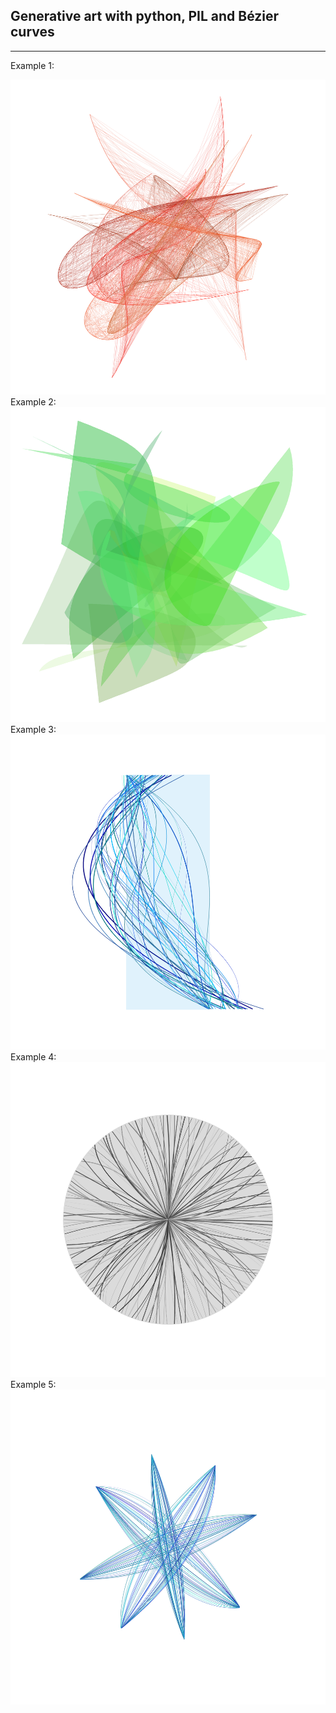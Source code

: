 ## Generative art with python, PIL and Bézier curves
***
Example 1:

![](images/curve_example.png)
Example 2:
![](images/shape_example.png)
Example 3:
![](images/curvature_example.png)
Example 4:
![](images/rays_example.png)
Example 5:
![](images/star_example.png)